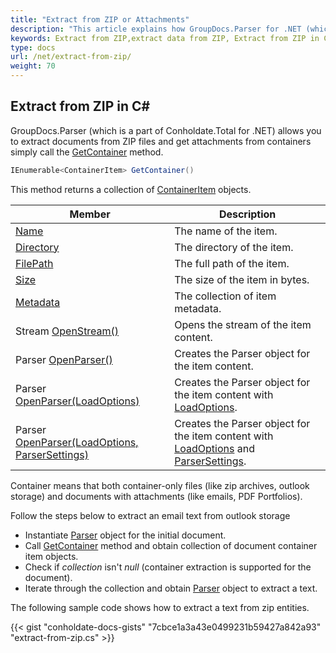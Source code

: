 ```yaml
---
title: "Extract from ZIP or Attachments"
description: "This article explains how GroupDocs.Parser for .NET (which is a part of Conholdate.Total for .NET) extract data from ZIP file."
keywords: Extract from ZIP,extract data from ZIP, Extract from ZIP in C#
type: docs
url: /net/extract-from-zip/
weight: 70
---
```


## Extract from ZIP in C#

GroupDocs.Parser (which is a part of Conholdate.Total for .NET) allows you to extract documents from ZIP files and get attachments from containers simply call the [GetContainer](https://apireference.groupdocs.com/net/parser/groupdocs.parser/parser/methods/getcontainer) method.

```csharp
IEnumerable<ContainerItem> GetContainer()

```

This method returns a collection of [ContainerItem](https://apireference.groupdocs.com/net/parser/groupdocs.parser.data/containeritem) objects.

| Member | Description |
| --- | --- |
| [Name](https://apireference.groupdocs.com/net/parser/groupdocs.parser.data/containeritem/properties/name) | The name of the item. |
| [Directory](https://apireference.groupdocs.com/net/parser/groupdocs.parser.data/containeritem/properties/directory) | The directory of the item. |
| [FilePath](https://apireference.groupdocs.com/net/parser/groupdocs.parser.data/containeritem/properties/filepath) | The full path of the item. |
| [Size](https://apireference.groupdocs.com/net/parser/groupdocs.parser.data/containeritem/properties/size) | The size of the item in bytes. |
| [Metadata](https://apireference.groupdocs.com/net/parser/groupdocs.parser.data/containeritem/properties/metadata) | The collection of item metadata. |
| Stream [OpenStream()](https://apireference.groupdocs.com/net/parser/groupdocs.parser.data/containeritem/methods/openstream) | Opens the stream of the item content. |
| Parser [OpenParser()](https://apireference.groupdocs.com/net/parser/groupdocs.parser.data/containeritem/methods/openparser) | Creates the Parser object for the item content. |
| Parser [OpenParser(LoadOptions)](https://apireference.groupdocs.com/net/parser/groupdocs.parser.data.containeritem/openparser/methods/1) | Creates the Parser object for the item content with [LoadOptions](https://apireference.groupdocs.com/net/parser/groupdocs.parser.options/loadoptions). |
| Parser [OpenParser(LoadOptions, ParserSettings)](https://apireference.groupdocs.com/net/parser/groupdocs.parser.data.containeritem/openparser/methods/2) | Creates the Parser object for the item content with [LoadOptions](https://apireference.groupdocs.com/net/parser/groupdocs.parser.options/loadoptions) and [ParserSettings](https://apireference.groupdocs.com/net/parser/groupdocs.parser.options/parsersettings). |

Container means that both container-only files (like zip archives, outlook storage) and documents with attachments (like emails, PDF Portfolios).

Follow the steps below to extract an email text from outlook storage

*   Instantiate [Parser](https://apireference.groupdocs.com/net/parser/groupdocs.parser/parser) object for the initial document.
*   Call [GetContainer](https://apireference.groupdocs.com/net/parser/groupdocs.parser/parser/methods/getcontainer) method and obtain collection of document container item objects.
*   Check if *collection* isn't *null* (container extraction is supported for the document).
*   Iterate through the collection and obtain [Parser](https://apireference.groupdocs.com/net/parser/groupdocs.parser/parser) object to extract a text.

The following sample code shows how to extract a text from zip entities.


{{< gist "conholdate-docs-gists" "7cbce1a3a43e0499231b59427a842a93" "extract-from-zip.cs" >}}











